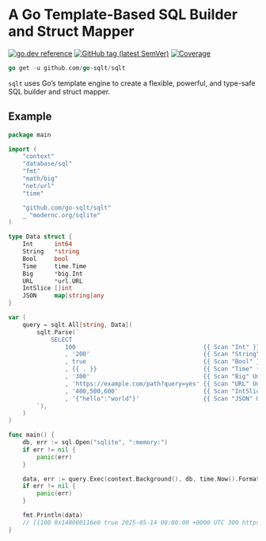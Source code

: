 # A Go Template-Based SQL Builder and Struct Mapper

[![go.dev reference](https://img.shields.io/badge/go.dev-reference-007d9c?logo=go&logoColor=white)](https://pkg.go.dev/github.com/go-sqlt/sqlt)
[![GitHub tag (latest SemVer)](https://img.shields.io/github/tag/go-sqlt/sqlt.svg?style=social)](https://github.com/go-sqlt/sqlt/tags)
[![Coverage](https://img.shields.io/badge/Coverage-71.9%25-brightgreen)](https://github.com/go-sqlt/sqlt/actions)

```go
go get -u github.com/go-sqlt/sqlt
```

`sqlt` uses Go’s template engine to create a flexible, powerful, and type-safe SQL builder and struct mapper.

## Example

```go
package main

import (
	"context"
	"database/sql"
	"fmt"
	"math/big"
	"net/url"
	"time"

	"github.com/go-sqlt/sqlt"
	_ "modernc.org/sqlite"
)

type Data struct {
	Int      int64
	String   *string
	Bool     bool
	Time     time.Time
	Big      *big.Int
	URL      *url.URL
	IntSlice []int
	JSON     map[string]any
}

var (
	query = sqlt.All[string, Data](
		sqlt.Parse(`
			SELECT
				100                                    {{ Scan "Int" }}
				, '200'                                {{ Scan "String" }}
				, true                                 {{ Scan "Bool" }}
				, {{ . }}                              {{ Scan "Time" (ParseTimeInLocation DateOnly UTC) }}
				, '300'                                {{ Scan "Big" UnmarshalText }}
				, 'https://example.com/path?query=yes' {{ Scan "URL" UnmarshalBinary }}
				, '400,500,600'                        {{ Scan "IntSlice" (Split "," (ParseInt 10 64)) }}
				, '{"hello":"world"}'                  {{ Scan "JSON" UnmarshalJSON }}
		`),
	)
)

func main() {
	db, err := sql.Open("sqlite", ":memory:")
	if err != nil {
		panic(err)
	}

	data, err := query.Exec(context.Background(), db, time.Now().Format(time.DateOnly))
	if err != nil {
		panic(err)
	}

	fmt.Println(data)
	// [{100 0x140000116e0 true 2025-05-14 00:00:00 +0000 UTC 300 https://example.com/path?query=yes [400 500 600] map[hello:world]}]
}
```